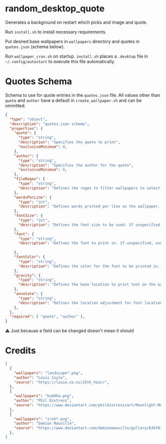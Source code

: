 # random_desktop_quote
Generates a background on restart which picks and image and quote.

Run `install.sh` to install necessary requirements.

Put desired base wallpapers in `wallpapers` directory and quotes in `quotes.json` (schema below).

Run `wallpaper_cron.sh` on startup. `install.sh` places a `.desktop` file in `~/.config/autostart` to execute this file automatically.

# Quotes Schema

Schema to use for quote entries in the `quotes.json` file. All values other than `quote` and `author` have a default in `create_wallpaper.sh` and can be ommitted.

```json
{
  "type": "object",
  "description": "quotes.json schema",
  "properties": {
    "quote": {
      "type": "string",
      "description": "Specifies the quote to print",
      "exclusiveMinimum": 0,
    },
    "author": {
      "type": "string",
      "description": "Specifies the author for the quote",
      "exclusiveMinimum": 0,
    },
    "fileRegex": {
      "type": "string",
      "description": "Defines the regex to filter wallpapers to select from. If unspecified, selects from all",
    },
    "wordsPerLine": {
      "type": "int",
      "description": "Defines words printed per line on the wallpaper. If unspecified, uses default",
    },
    "fontSize": {
      "type": "int",
      "description": "Defines the font size to be used. If unspecified, uses default. See https://imagemagick.org/script/command-line-options.php#pointsize",
    },
    "font": {
      "type": "string",
      "description": "Defines the font to print in. If unspecified, uses default. See https://imagemagick.org/script/command-line-options.php#font",
      
    },
    "fontColor": {
      "type": "string",
      "description": "Defines the color for the font to be printed in. If unspecified, uses default. See https://imagemagick.org/script/command-line-options.php#fill",
    },
    "gravity": {
      "type": "string",
      "description": "Defines the base location to print text on the wallpaper. If unspecified, uses default (North). See https://imagemagick.org/script/command-line-options.php#gravity",
    },
    "annotate": {
      "type": "string",
      "description": "Defines the location adjustment for font location to be printed. If unspecified, uses default. See https://imagemagick.org/script/command-line-options.php#annotate",
    },
  },
  "required": [ "quote", "author" ],
}
```

:warning:  Just because a field can be changed doesn't mean it should

# Credits

```json
[
  {
    "wallpapers": "landscape*.png",
    "author": "Louis Coyle",
    "source": "https://louie.co.nz/25th_hour/",
  },
  {
    "wallpapers": "buddha.png",
    "author": "Phil Distress",
    "source": "https://www.deviantart.com/phildistress/art/Moonlight-Meditation-811660312",
  },
  {
    "wallpapers": "iroh*.png",
    "author": "Damion Mauville",
    "source": "https://www.deviantart.com/damionmauville/gallery/63670706/avatar-wallpapers",
  },
]
```
